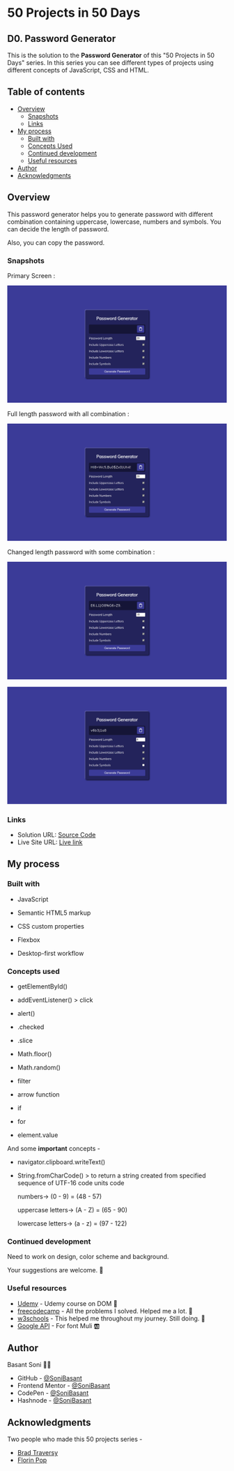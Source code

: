 # 50 Projects in 50 Days

## D0. Password Generator

This is the solution to the **Password Generator** of this "50 Projects in 50 Days" series. In this series you can see different types of projects using different concepts of JavaScript, CSS and HTML.

## Table of contents

- [Overview](#overview)
  - [Snapshots](#snapshots)
  - [Links](#links)
- [My process](#my-process)
  - [Built with](#built-with)
  - [Concepts Used](#concepts-used)
  - [Continued development](#continued-development)
  - [Useful resources](#useful-resources)
- [Author](#author)
- [Acknowledgments](#acknowledgments)

## Overview

This password generator helps you to generate password with different combination containing uppercase, lowercase, numbers and symbols. You can decide the length of password.

Also, you can copy the password.

### Snapshots

Primary Screen :

![Password Generator](Images/Password-generator-snap-1.png)

Full length password with all combination :

![Password Generator](Images/Password-generator-snap-2.png)

Changed length password with some combination :

![Password Generator](Images/Password-generator-snap-3.png)

![Password Generator](Images/Password-generator-snap-4.png)

### Links

- Solution URL: [Source Code](https://github.com/SoniBasant/50-Projects-on-JS-DOM/tree/main/D0.%20Password%20Generator)
- Live Site URL: [Live link](https://sonibasant.github.io/50-Projects-on-JS-DOM/D0.%20Password%20Generator/pwdGenerator.html)

## My process

### Built with

- JavaScript

- Semantic HTML5 markup

- CSS custom properties

- Flexbox

- Desktop-first workflow

### Concepts used

- getElementById()

- addEventListener() > click
- alert()
- .checked
- .slice
- Math.floor()
- Math.random()
- filter
- arrow function
- if
- for
- element.value

And some **important** concepts -

- navigator.clipboard.writeText()

- String.fromCharCode() > to return a string created from specified sequence of UTF-16 code units code

  numbers-> (0 - 9) = (48 - 57)

  uppercase letters-> (A - Z) = (65 - 90)

  lowercase letters-> (a - z) = (97 - 122)

### Continued development

Need to work on design, color scheme and background.

Your suggestions are welcome. 🙌

### Useful resources

- [Udemy](https://www.udemy.com/course/50-projects-50-days/) - Udemy course on DOM 🤝
- [freecodecamp](https://www.freecodecamp.org/) - All the problems I solved. Helped me a lot. 🙌
- [w3schools](https://www.w3schools.com) - This helped me throughout my journey. Still doing. 🙂
- [Google API](https://fonts.googleapis.com/css?family=Muli&display=swap) - For font Muli 🆎

## Author

Basant Soni 👨‍💻

- GitHub - [@SoniBasant](https://github.com/SoniBasant)
- Frontend Mentor - [@SoniBasant](https://www.frontendmentor.io/profile/SoniBasant)
- CodePen - [@SoniBasant](https://codepen.io/sonibasant)
- Hashnode - [@SoniBasant](https://sonibasant.hashnode.dev/)

## Acknowledgments

Two people who made this 50 projects series -

- [Brad Traversy](https://github.com/bradtraversy)
- [Florin Pop](https://github.com/florinpop17)
